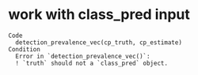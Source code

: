 # work with class_pred input

    Code
      detection_prevalence_vec(cp_truth, cp_estimate)
    Condition
      Error in `detection_prevalence_vec()`:
      ! `truth` should not a `class_pred` object.

